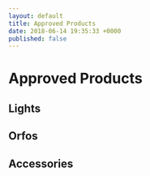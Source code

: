 ```yaml
---
layout: default
title: Approved Products
date: 2018-06-14 19:35:33 +0000
published: false
---
```

# Approved Products

## Lights

## Orfos

## Accessories